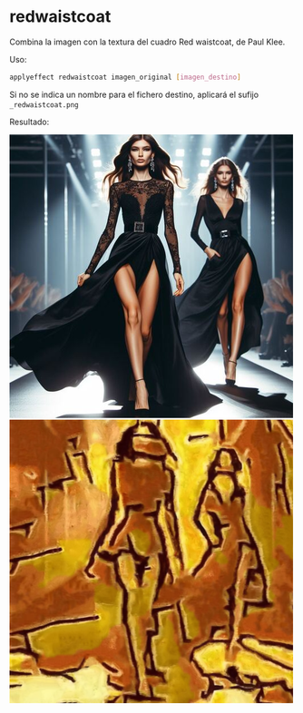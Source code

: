 # redwaistcoat

Combina la imagen con la textura del cuadro Red waistcoat, de Paul Klee.

Uso:

``` sh
applyeffect redwaistcoat imagen_original [imagen_destino]
```

Si no se indica un nombre para el fichero destino, aplicará el sufijo `_redwaistcoat.png`

Resultado:

![imagen original](../../images/image.jpg)
![redwaistcoat](../../images/image_redwaistcoat.png)
